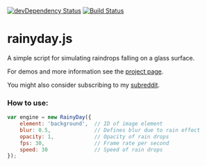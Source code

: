 [![devDependency Status](https://david-dm.org/maroslaw/rainyday.js/dev-status.png)](https://david-dm.org/maroslaw/rainyday.js#info=devDependencies)
[![Build Status](https://travis-ci.org/maroslaw/rainyday.js.png)](https://travis-ci.org/maroslaw/rainyday.js)

# rainyday.js

A simple script for simulating raindrops falling on a glass surface.

For demos and more information see the [project page](http://maroslaw.github.io/rainyday.js/).

You might also consider subscribing to my [subreddit](http://www.reddit.com/r/rainydayjs/).

### How to use:

```js
var engine = new RainyDay({
    element: 'background',  // ID of image element
    blur: 0.5,              // Defines blur due to rain effect
    opacity: 1,             // Opacity of rain drops
    fps: 30,                // Frame rate per second
    speed: 30               // Speed of rain drops
});
```
